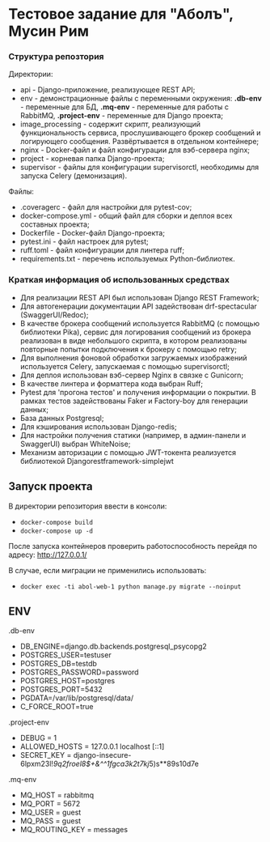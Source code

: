 # Тестовое задание для "Аболъ", Мусин Рим
### Структура репозтория

Директории:
- api - Django-приложение, реализующее REST API;
- env - демонстрационные файлы с переменными окружения: **.db-env** - переменные для БД, **.mq-env** - переменные для работы с RabbitMQ, **.project-env** - переменные для Django проекта;
- image_processing - содержит скрипт, реализующий функциональность сервиса, прослушивающего брокер сообщений и логирующего сообщения. Развёртывается в отдельном контейнере;
- nginx - Docker-файл и файл конфигурации для вэб-сервера nginx;
- project - корневая папка Django-проекта;
- supervisor - файлы для конфигурации supervisorctl, необходимы для запуска Celery (демонизация).

Файлы:
- .coveragerc - файл для настройки для pytest-cov; 
- docker-compose.yml - общий файл для сборки и деплоя всех составных проекта;
- Dockerfile - Docker-файл Django-проекта;
- pytest.ini - файл настроек для pytest;
- ruff.toml - файл конфигурации для линтера ruff;
- requirements.txt - перечень используемых Python-библиотек.

### Краткая информация об использованных средствах
- Для реализации REST API был использован Django REST Framework;
- Для автогенерации документации API задействован drf-spectacular (SwaggerUI/Redoc);
- В качестве брокера сообщений используется RabbitMQ (с помощью библиотеки Pika), сервис для логирования сообщений из брокера реализован в виде небольшого скрипта, в котором реализованы повторные попытки подключения к брокеру с помощью retry;
- Для выполнения фоновой обработки загружаемых изображений используется Celery, запускаемая с помощью supervisorctl;
- Для деплоя использован вэб-сервер Nginx в связке с Gunicorn;
- В качестве линтера и форматтера кода выбран Ruff;
- Pytest для 'прогона тестов' и получения информации о покрытии. В рамках тестов задействованы Faker и Factory-boy для генерации данных;
- База данных Postgresql;
- Для кэширования использован Django-redis;
- Для настройки получения статики (например, в админ-панели и SwaggerUI) выбран WhiteNoise;
- Механизм авторизации с помощью JWT-токента реализуется библиотекой Djangorestframework-simplejwt


## Запуск проекта
В директории репозитория ввести в консоли:
- `docker-compose build`
- `docker-compose up -d`

После запуска контейнеров проверить работоспособность перейдя по адресу: http://127.0.0.1/

В случае, если миграции не применились использовать:
- `docker exec -ti abol-web-1 python manage.py migrate --noinput`

## ENV

.db-env
* DB_ENGINE=django.db.backends.postgresql_psycopg2
* POSTGRES_USER=testuser
* POSTGRES_DB=testdb
* POSTGRES_PASSWORD=password
* POSTGRES_HOST=postgres
* POSTGRES_PORT=5432
* PGDATA=/var/lib/postgresql/data/
* C_FORCE_ROOT=true

.project-env
* DEBUG = 1
* ALLOWED_HOSTS = 127.0.0.1 localhost [::1]
* SECRET_KEY = django-insecure-6lpxm23l!*9q2froel8$+&^^1fgca3k2t7kj*5)s**89s10d7e

.mq-env
* MQ_HOST = rabbitmq
* MQ_PORT = 5672
* MQ_USER = guest
* MQ_PASS = guest
* MQ_ROUTING_KEY = messages

